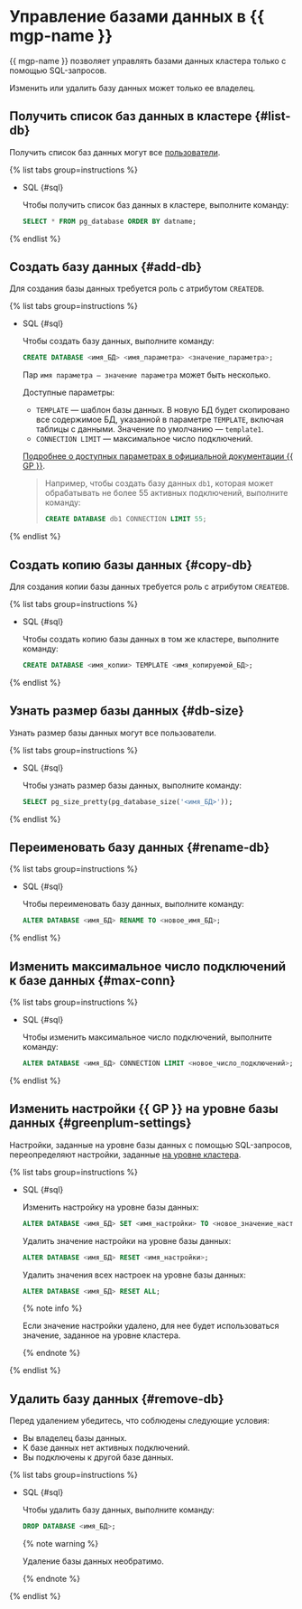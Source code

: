 # Управление базами данных в {{ mgp-name }}

{{ mgp-name }} позволяет управлять базами данных кластера только с помощью SQL-запросов.

Изменить или удалить базу данных может только ее владелец.

## Получить список баз данных в кластере {#list-db}

Получить список баз данных могут все [пользователи](../concepts/cluster-users.md).

{% list tabs group=instructions %}

- SQL {#sql}

  Чтобы получить список баз данных в кластере, выполните команду:

  ```sql
  SELECT * FROM pg_database ORDER BY datname;
  ```

{% endlist %}

## Создать базу данных {#add-db}

Для создания базы данных требуется роль с атрибутом `CREATEDB`.

{% list tabs group=instructions %}

- SQL {#sql}

  Чтобы создать базу данных, выполните команду:

  ```sql
  CREATE DATABASE <имя_БД> <имя_параметра> <значение_параметра>;
  ```

  Пар `имя параметра — значение параметра` может быть несколько.

  Доступные параметры:

  * `TEMPLATE` — шаблон базы данных. В новую БД будет скопировано все содержимое БД, указанной в параметре `TEMPLATE`, включая таблицы с данными. Значение по умолчанию — `template1`.
  * `CONNECTION LIMIT` — максимальное число подключений.

  [Подробнее о доступных параметрах в официальной документации {{ GP }}](https://techdocs.broadcom.com/us/en/vmware-tanzu/data-solutions/tanzu-greenplum/6/greenplum-database/ref_guide-sql_commands-CREATE_DATABASE.html).

  >Например, чтобы создать базу данных `db1`, которая может обрабатывать не более 55 активных подключений, выполните команду:
  >```sql
  >CREATE DATABASE db1 CONNECTION LIMIT 55;
  >```

{% endlist %}

## Создать копию базы данных {#copy-db}

Для создания копии базы данных требуется роль с атрибутом `CREATEDB`.

{% list tabs group=instructions %}

- SQL {#sql}

  Чтобы создать копию базы данных в том же кластере, выполните команду:

  ```sql
  CREATE DATABASE <имя_копии> TEMPLATE <имя_копируемой_БД>;
  ```

{% endlist %}

## Узнать размер базы данных {#db-size}

Узнать размер базы данных могут все пользователи.

{% list tabs group=instructions %}

- SQL {#sql}

  Чтобы узнать размер базы данных, выполните команду:

  ```sql
  SELECT pg_size_pretty(pg_database_size('<имя_БД>'));
  ```

{% endlist %}

## Переименовать базу данных {#rename-db}

{% list tabs group=instructions %}

- SQL {#sql}

  Чтобы переименовать базу данных, выполните команду:

  ```sql
  ALTER DATABASE <имя_БД> RENAME TO <новое_имя_БД>;
  ```

{% endlist %}

## Изменить максимальное число подключений к базе данных {#max-conn}

{% list tabs group=instructions %}

- SQL {#sql}

  Чтобы изменить максимальное число подключений, выполните команду:

  ```sql
  ALTER DATABASE <имя_БД> CONNECTION LIMIT <новое_число_подключений>;
  ```

{% endlist %}  
  
## Изменить настройки {{ GP }} на уровне базы данных {#greenplum-settings}

Настройки, заданные на уровне базы данных с помощью SQL-запросов, переопределяют настройки, заданные [на уровне кластера](../concepts/settings-list.md).

{% list tabs group=instructions %}

- SQL {#sql}

  Изменить настройку на уровне базы данных:

  ```sql
  ALTER DATABASE <имя_БД> SET <имя_настройки> TO <новое_значение_настройки>;
  ```

  Удалить значение настройки на уровне базы данных:

  ```sql
  ALTER DATABASE <имя_БД> RESET <имя_настройки>;
  ```

  Удалить значения всех настроек на уровне базы данных:

  ```sql
  ALTER DATABASE <имя_БД> RESET ALL;
  ```

  {% note info %}

  Если значение настройки удалено, для нее будет использоваться значение, заданное на уровне кластера.

  {% endnote %}

{% endlist %}  

## Удалить базу данных {#remove-db}

Перед удалением убедитесь, что соблюдены следующие условия:

* Вы владелец базы данных.
* К базе данных нет активных подключений.
* Вы подключены к другой базе данных.

{% list tabs group=instructions %}

- SQL {#sql}

  Чтобы удалить базу данных, выполните команду:

  ```sql
  DROP DATABASE <имя_БД>;
  ```

  {% note warning %}

  Удаление базы данных необратимо.

  {% endnote %}

{% endlist %}